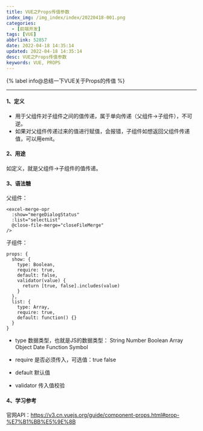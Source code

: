 ```yaml
---
title: VUE之Props传值参数
index_img: /img_index/index/20220418-001.png
categories:
  - [前端开发]
tags: [VUE]
abbrlink: 52857
date: 2022-04-18 14:35:14
updated: 2022-04-18 14:35:14
desc: VUE之Props传值参数
keywords: VUE, PROPS
---
```



{% label info@总结一下VUE关于Props的传值 %}

<!--more-->
<hr />

#### 1、定义

- 用于父组件对子组件之间的值传递，属于单向传递（父组件->子组件），不可逆。
- 如果对父组件传递过来的值进行赋值，会报错，子组件如想返回父组件传递值，可以用emit。

#### 2、用途

如定义，就是父组件->子组件的值传递。


#### 3、语法糖

父组件：
```
<excel-merge-opr
  :show="mergeDialogStatus"
  :list="selectList"
  @close-file-merge="closeFileMerge"
/>
```

子组件：
```
props: {
  show: {
    type: Boolean,
    require: true,
    default: false,
    validator(value) {
      return [true, false].includes(value)
    }
  },
  list: {
    type: Array,
    require: true,
    default: function() {}
  }
}
```

- type
数据类型，也就是JS的数据类型：
String
Number
Boolean
Array
Object
Date
Function
Symbol

- require
是否必须传入，可选值：true false

- default
默认值

- validator
传入值校验

#### 4、学习参考

官网API：https://v3.cn.vuejs.org/guide/component-props.html#prop-%E7%B1%BB%E5%9E%8B
